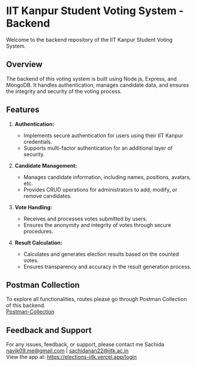 # IIT Kanpur Student Voting System - Backend

Welcome to the backend repository of the IIT Kanpur Student Voting System.

## Overview

The backend of this voting system is built using Node.js, Express, and MongoDB. It handles authentication, manages candidate data, and ensures the integrity and security of the voting process.

## Features

1. **Authentication:**
   - Implements secure authentication for users using their IIT Kanpur credentials.
   - Supports multi-factor authentication for an additional layer of security.

2. **Candidate Management:**
   - Manages candidate information, including names, positions, avatars, etc.
   - Provides CRUD operations for administrators to add, modify, or remove candidates.

3. **Vote Handling:**
   - Receives and processes votes submitted by users.
   - Ensures the anonymity and integrity of votes through secure procedures.

4. **Result Calculation:**
   - Calculates and generates election results based on the counted votes.
   - Ensures transparency and accuracy in the result generation process.

## Postman Collection

To explore all functionalities, routes please go through Postman Collection of this backend.  
[Postman-Collection](https://github.com/navik11/IITK-Students-Voting-System-Backend/blob/master/public/Voting%20System.postman_collection.json)

## Feedback and Support
For any issues, feedback, or support, please contact me Sachida navik09.me@gmail.com | sachidanan22@iitk.ac.in  
View the app at: https://elections-iitk.vercel.app/login



